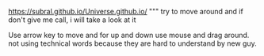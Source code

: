 https://subral.github.io/Universe.github.io/
"""
try to move around and if don't give me call, i will take a look at it

Use arrow key to move and for up and down use mouse and drag around.
not using technical words because they are hard to understand by new guy.
